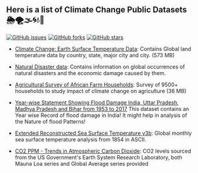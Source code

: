 ## Here is a list of Climate Change Public Datasets  🌦🌪🌫🌀💧🌊

[![GitHub issues](https://img.shields.io/github/issues/OpenFloodAI/Climate-Change-Datasets)](https://github.com/OpenFloodAI/Climate-Change-Datasets/issues) 
[![GitHub forks](https://img.shields.io/github/forks/OpenFloodAI/Climate-Change-Datasets)](https://github.com/OpenFloodAI/Climate-Change-Datasets/network/members) 
[![GitHub stars](https://img.shields.io/github/stars/OpenFloodAI/Climate-Change-Datasets)](https://github.com/OpenFloodAI/Climate-Change-Datasets/stargazers)

* [Climate Change: Earth Surface Temperature Data](https://www.kaggle.com/berkeleyearth/climate-change-earth-surface-temperature-data): Contains Global land temperature data by country, state, major city and city. (573 MB)

* [Natural Disaster data](https://www.kaggle.com/dataenergy/natural-disaster-data): Contains information on global occurrences of natural disasters and the economic damage caused by them.

* [Agricultural Survey of African Farm Households](https://www.kaggle.com/crawford/agricultural-survey-of-african-farm-households): Survey of 9500+ households to study impact of climate change on agriculture (36 MB)

* [Year-wise Statement Showing Flood Damage India, Uttar Pradesh, Madhya Pradesh and Bihar from 1953 to 2017](https://data.gov.in/resources/year-wise-statement-showing-flood-damage-india-uttar-pradesh-madhya-pradesh-and-bihar-1953) 
This dataset contains an Year wise Record of flood damage in India! It might help in analysis of the Nature of flood Patterns!

* [Extended Reconstructed Sea Surface Temperature v3b](ncdc.noaa.gov/data-access/marineocean-data/extended-reconstructed-sea-surface-temperature-ersst-v3b): Global monthly sea surface temperature analysis from 1854 in ASCII.

* [CO2 PPM - Trends in Atmospheric Carbon Dioxide](datahub.io/core/co2-ppm): CO2 levels sourced from the US Government's Earth System Research Laboratory, both Mauna Loa series and Global Average series provided
